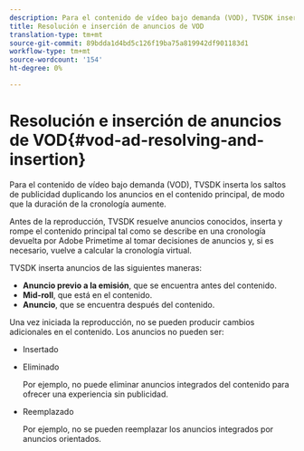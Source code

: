 ```yaml
---
description: Para el contenido de vídeo bajo demanda (VOD), TVSDK inserta los saltos de publicidad duplicando los anuncios en el contenido principal, de modo que la duración de la cronología aumente.
title: Resolución e inserción de anuncios de VOD
translation-type: tm+mt
source-git-commit: 89bdda1d4bd5c126f19ba75a819942df901183d1
workflow-type: tm+mt
source-wordcount: '154'
ht-degree: 0%

---
```



# Resolución e inserción de anuncios de VOD{#vod-ad-resolving-and-insertion}

Para el contenido de vídeo bajo demanda (VOD), TVSDK inserta los saltos de publicidad duplicando los anuncios en el contenido principal, de modo que la duración de la cronología aumente.

Antes de la reproducción, TVSDK resuelve anuncios conocidos, inserta y rompe el contenido principal tal como se describe en una cronología devuelta por Adobe Primetime al tomar decisiones de anuncios y, si es necesario, vuelve a calcular la cronología virtual.

TVSDK inserta anuncios de las siguientes maneras:

* **Anuncio previo a la emisión**, que se encuentra antes del contenido.
* **Mid-roll**, que está en el contenido.
* **Anuncio**, que se encuentra después del contenido.

Una vez iniciada la reproducción, no se pueden producir cambios adicionales en el contenido. Los anuncios no pueden ser:

* Insertado
* Eliminado

   Por ejemplo, no puede eliminar anuncios integrados del contenido para ofrecer una experiencia sin publicidad.
* Reemplazado

   Por ejemplo, no se pueden reemplazar los anuncios integrados por anuncios orientados.

